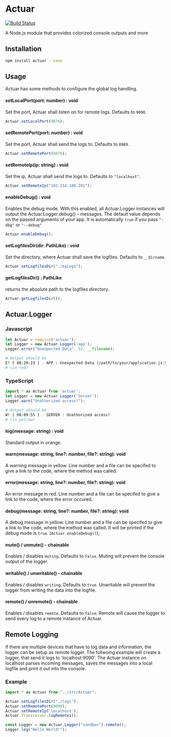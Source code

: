# Actuar 
[![Build Status](https://travis-ci.org/chiltscher/actuar.svg?branch=master)](https://travis-ci.org/chiltscher/actuar)

A Node.js module that provides colorized console outputs and more

## Installation
```sh
npm install actuar --save
```

## Usage

Actuar has some methods to configure the global log handling.

#### setLocalPort(port: number) : void
Set the port, Actuar shall listen on for remote logs.
Defaults to ``9090``.
```TypeScript
Actuar.setLocalPort(9876);
```

#### setRemotePort(port: number) : void
Set the port, Actuar shall send the logs to.
Defaults to ``8989``.
```TypeScript
Actuar.setRemotePort(9876);
```
#### setRemoteIp(ip: string) : void
Set the ip, Actuar shall send the logs to.
Defaults to ``"localhost"``.
```TypeScript
Actuar.setRemoteIp("192.154.100.201");
```

#### enableDebug() : void
Enables the debug mode.
With this enabled, all Actuar.Logger instances will output the Actuar.Logger.debug() - messages.
The default value depends on the passed arguments of your app.
It is automatically ``true`` if you pass ``"-dbg"`` or ``"--debug"``
```TypeScript
Actuar.enableDebug();
```
#### setLogfilesDir(dir: PathLike) : void
Set the directory, where Actuar shall save the logfiles.
Defaults to ``__dirname``.
```TypeScript
Actuar.setLogfilesDir("./myLogs");
```

#### getLogfilesDir() : PathLike
returns the absolute path to the logfiles directory.
```TypeScript
Actuar.getLogfilesDir());
```
## Actuar.Logger 
### Javascript
```Javascript
let Actuar = require('actuar');
let Logger = new Actuar.Logger('app');
Logger.error("Unexpected Data", 52, __filename);
```
```sh
# Output should be
E! [ 08:20:23 ] - APP : Unexpected Data (/path/to/your/application.js:52)
# (in red)
```

### TypeScript
```TypeScript
import * as Actuar from 'actuar';
let Logger = new Actuar.Logger('Server');
Logger.warn("Unathorized access!");
```

```sh
# Output should be
W! [ 08:09:55 ] - SERVER : Unathorized access!
# (in yellow)
```

#### log(message: string) : void
Standard output in orange.

#### warn(message: string, line?: number, file?: string): void
A warning message in yellow. Line number and a file can be specifed to give a link to the code, where the method was called.

#### error(message: string, line?: number, file?: string): void
An error message in red. Line number and a file can be specifed to give a link to the code, where the error occured.

#### debug(message: string, line?: number, file?: string): void
A debug message in yellow. Line number and a file can be specifed to give a link to the code, where the method was called.
It will be printed if the debug mode is ``true``.
(``Actuar.enableDebug()``);

#### mute() / unmute() - chainable
Enables / disables ``muting``.
Defaults to ``false``.
Muting will prevent the console output of the logger.

#### writable() / unwritable() - chainable
Enables / disables ``writing``.
Defaults to ``true``.
Unwritable will prevent the logger from writing the data into the logfile.

#### remote() / unremote() - chainable
Enables / disables ``remote``.
Defaults to ``false``.
Remote will cause the logger to send every log to a remote instance of Actuar.

## Remote Logging

If there are multiple devices that have to log data and information, the logger can be setup as remote logger.
The follwoing example will create a logger, that send it logs to 'localhost:9090'.
The Actuar instance on localhost parses incoming messages, saves the messages into a local logfile and print it out into the console. 
### Example
```TypeScript
import * as Actuar from "../src/Actuar";

Actuar.setLogfilesDir("./logs");
Actuar.setRemotePort(9090);
Actuar.setRemoteIp('localhost');
Actuar.Transceiver.logRemotes();

const Logger = new Actuar.Logger("sandbox").remote();
Logger.log("Hello World!");
```

